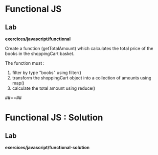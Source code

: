 <!-- .slide: class="exercice"-->

# Functional JS

## Lab

<b>exercices/javascript/functional</b>

Create a function (getTotalAmount) which calculates the total price of the books in the shoppingCart basket.

The function must :

1. filter by type "books" using filter()
2. transform the shoppingCart object into a collection of amounts using map()
3. calculate the total amount using reduce()

##==##

<!-- .slide: class="exercice" -->

# Functional JS : Solution

## Lab

<b>exercices/javascript/functional-solution</b>
